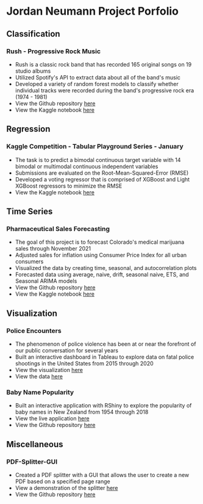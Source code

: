 # Jordan Neumann Project Porfolio 

## Classification

### Rush - Progressive Rock Music 
* Rush is a classic rock band that has recorded 165 original songs on 19 studio albums
* Utilized Spotify's API to extract data about all of the band's music
* Developed a variety of random forest models to classify whether individual tracks were recorded during the band's progressive rock era (1974 - 1981)
* View the Github repository [here](https://github.com/Jordan-Neumann/Rush-Progressive-Rock-Music)
* View the Kaggle notebook [here](https://www.kaggle.com/jordankeith/rush-progressive-rock-era)


## Regression

### Kaggle Competition - Tabular Playground Series - January
* The task is to predict a bimodal continuous target variable with 14 bimodal or multimodal continuous independent variables
* Submissions are evaluated on the Root-Mean-Squared-Error (RMSE)
* Developed a voting regressor that is comprised of XGBoost and Light XGBoost regressors to minimize the RMSE
* View the Kaggle notebook [here](https://www.kaggle.com/jordankeith/tabular-playground-series-january)

## Time Series

### Pharmaceutical Sales Forecasting
* The goal of this project is to forecast Colorado's medical marijuana sales through November 2021
* Adjusted sales for inflation using Consumer Price Index for all urban consumers
* Visualized the data by creating time, seasonal, and autocorrelation plots
* Forecasted data using average, naive, drift, seasonal naive, ETS, and Seasonal ARIMA models
* View the Github repository [here](https://github.com/Jordan-Neumann/Medical-Marijuana-Sales-Forecasting)
* View the Kaggle notebook [here](https://www.kaggle.com/jordankeith/marijuana-time-series-prediction)

## Visualization 

### Police Encounters
* The phenomenon of police violence has been at or near the forefront of our public conversation for several years
* Built an interactive dashboard in Tableau to explore data on fatal police shootings in the United States from 2015 through 2020
* View the visualization [here](https://public.tableau.com/profile/jordan3434#!/vizhome/FatalPoliceShootings2015-2020_16098865748980/Dashboard)
* View the data [here](https://github.com/washingtonpost/data-police-shootings)

### Baby Name Popularity
* Built an interactive application with RShiny to explore the popularity of baby names in New Zealand from 1954 through 2018
* View the live application [here](https://jordan-neumann-1.shinyapps.io/rshiny/?_ga=2.223995675.1463876037.1609631665-1561344089.1609631665)
* View the Github repository [here](https://github.com/Jordan-Neumann/RShiny-Baby-Names)

## Miscellaneous

### PDF-Splitter-GUI
* Created a PDF splitter with a GUI that allows the user to create a new PDF based on a specified page range
* View a demonstration of the splitter [here](https://www.youtube.com/watch?v=ZMBjYjOK1lM)
* View the Github repository [here](https://github.com/Jordan-Neumann/PDF-Splitter)
